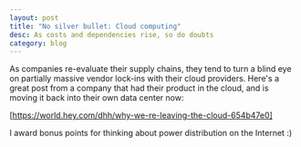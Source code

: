 ```yaml
---
layout: post
title: "No silver bullet: Cloud computing"
desc: As costs and dependencies rise, so do doubts
category: blog
---
```


As companies re-evaluate their supply chains, they tend to turn a blind eye
on partially massive vendor lock-ins with their cloud providers.
Here's a great post from a company that had their product in the cloud,
and is moving it back into their own data center now:

[https://world.hey.com/dhh/why-we-re-leaving-the-cloud-654b47e0]

I award bonus points for thinking about power distribution on the Internet :)